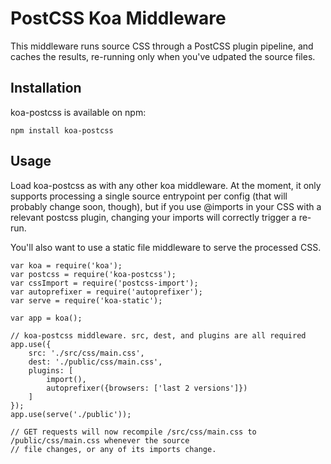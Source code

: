 # PostCSS Koa Middleware

This middleware runs source CSS through a PostCSS plugin pipeline, and caches the results,
re-running only when you've udpated the source files.

## Installation

koa-postcss is available on npm:

```
npm install koa-postcss
```

## Usage

Load koa-postcss as with any other koa middleware. At the moment, it only supports processing a
single source entrypoint per config (that will probably change soon, though), but if you use
@imports in your CSS with a relevant postcss plugin, changing your imports will correctly trigger
a re-run.

You'll also want to use a static file middleware to serve the processed CSS.

```node
var koa = require('koa');
var postcss = require('koa-postcss');
var cssImport = require('postcss-import');
var autoprefixer = require('autoprefixer');
var serve = require('koa-static');

var app = koa();

// koa-postcss middleware. src, dest, and plugins are all required
app.use({
    src: './src/css/main.css',
    dest: './public/css/main.css',
    plugins: [
        import(),
        autoprefixer({browsers: ['last 2 versions']})
    ]
});
app.use(serve('./public'));

// GET requests will now recompile /src/css/main.css to /public/css/main.css whenever the source
// file changes, or any of its imports change.

```

